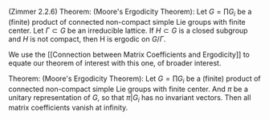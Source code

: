 (Zimmer 2.2.6)
Theorem: (Moore's Ergodicity Theorem): Let $G = \prod G_i$ be a (finite) product of connected non-compact simple Lie groups with finite center.
Let $\Gamma \subset G$ be an irreducible lattice. If $H \subset G$ is a closed subgroup and $H$ is not compact, then H is ergodic on $G/\Gamma$.

We use the [[Connection between Matrix Coefficients and Ergodicity]] to equate our theorem of interest with this one, of broader interest.

Theorem: (Moore's Ergodicity Theorem): Let $G = \prod G_i$ be a (finite) product of connected non-compact simple Lie groups with finite center.
And $\pi$ be a unitary representation of $G$, so that $\pi|G_i$ has no invariant vectors.
Then all matrix coefficients vanish at infinity.